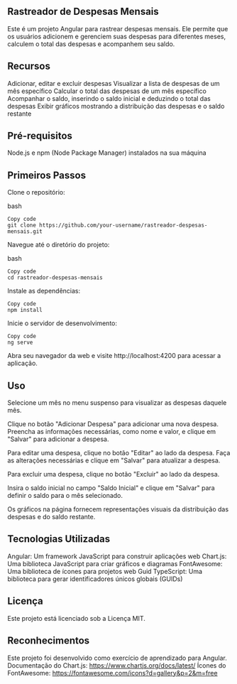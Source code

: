 ## Rastreador de Despesas Mensais
Este é um projeto Angular para rastrear despesas mensais. Ele permite que os usuários adicionem e gerenciem suas despesas para diferentes meses, calculem o total das despesas e acompanhem seu saldo.

## Recursos
Adicionar, editar e excluir despesas
Visualizar a lista de despesas de um mês específico
Calcular o total das despesas de um mês específico
Acompanhar o saldo, inserindo o saldo inicial e deduzindo o total das despesas
Exibir gráficos mostrando a distribuição das despesas e o saldo restante

## Pré-requisitos
Node.js e npm (Node Package Manager) instalados na sua máquina

## Primeiros Passos
 Clone o repositório:

bash
```
Copy code
git clone https://github.com/your-username/rastreador-despesas-mensais.git

```
Navegue até o diretório do projeto:

bash
```
Copy code
cd rastreador-despesas-mensais
```
Instale as dependências:
```
Copy code
npm install
``` 
Inicie o servidor de desenvolvimento:
```
Copy code
ng serve
```
Abra seu navegador da web e visite http://localhost:4200 para acessar a aplicação.

## Uso
Selecione um mês no menu suspenso para visualizar as despesas daquele mês.

Clique no botão "Adicionar Despesa" para adicionar uma nova despesa. Preencha as informações necessárias, como nome e valor, e clique em "Salvar" para adicionar a despesa.

Para editar uma despesa, clique no botão "Editar" ao lado da despesa. Faça as alterações necessárias e clique em "Salvar" para atualizar a despesa.

Para excluir uma despesa, clique no botão "Excluir" ao lado da despesa.

Insira o saldo inicial no campo "Saldo Inicial" e clique em "Salvar" para definir o saldo para o mês selecionado.

Os gráficos na página fornecem representações visuais da distribuição das despesas e do saldo restante.

## Tecnologias Utilizadas
Angular: Um framework JavaScript para construir aplicações web
Chart.js: Uma biblioteca JavaScript para criar gráficos e diagramas
FontAwesome: Uma biblioteca de ícones para projetos web
Guid TypeScript: Uma biblioteca para gerar identificadores únicos globais (GUIDs)
## Licença
Este projeto está licenciado sob a Licença MIT.

## Reconhecimentos
Este projeto foi desenvolvido como exercício de aprendizado para Angular.
Documentação do Chart.js: https://www.chartjs.org/docs/latest/
Ícones do FontAwesome: https://fontawesome.com/icons?d=gallery&p=2&m=free



